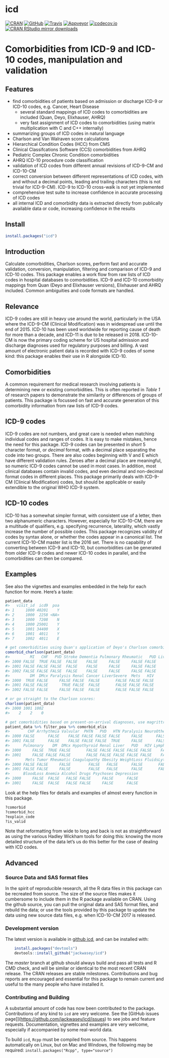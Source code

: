 <!--
Copyright (C) 2014 - 2018  Jack O. Wasey

This file is part of icd.

icd is free software: you can redistribute it and/or modify
it under the terms of the GNU General Public License as published by
the Free Software Foundation, either version 3 of the License, or
(at your option) any later version.

icd is distributed in the hope that it will be useful,
but WITHOUT ANY WARRANTY; without even the implied warranty of
MERCHANTABILITY or FITNESS FOR A PARTICULAR PURPOSE. See the
GNU General Public License for more details.

You should have received a copy of the GNU General Public License
along with icd. If not, see <http:#www.gnu.org/licenses/>.
-->
<!-- README.md is generated from README.Rmd. Please edit that file and render with 
rmarkdown::render("README.Rmd")
-->
icd
===

[![CRAN](https://www.r-pkg.org/badges/version/icd "CRAN")](https://cran.r-project.org/package=icd)
[![GitHub](https://img.shields.io/badge/devel%20version-3.2.0.9000-blue.svg?style=flat "GitHub")](https://github.com/jackwasey/icd)
[![Travis](https://travis-ci.org/jackwasey/icd.svg?branch=master "Travis Build Status")](https://travis-ci.org/jackwasey/icd)
[![Appveyor](https://ci.appveyor.com/api/projects/status/9ncfgxht3n5i8t60/branch/master?svg=true "Appveyor Build Status")](https://ci.appveyor.com/project/jackwasey/icd/branch/master)
[![codecov.io](https://codecov.io/github/jackwasey/icd/coverage.svg?branch=master "Core Code Coverage")](https://codecov.io/github/jackwasey/icd?branch=master)
[![CRAN RStudio mirror
downloads](https://cranlogs.r-pkg.org/badges/icd "RStudio Mirror Downloads")](https://cran.r-project.org/package=icd)

Comorbidities from ICD-9 and ICD-10 codes, manipulation and validation
======================================================================

Features
--------

-   find comorbidities of patients based on admission or discharge ICD-9
    or ICD-10 codes, e.g. Cancer, Heart Disease
    -   several standard mappings of ICD codes to comorbidities are
        included (Quan, Deyo, Elixhauser, AHRQ)
    -   very fast assignment of ICD codes to comorbidities (using matrix
        multiplication with C and C++ internally)
-   summarizing groups of ICD codes in natural language
-   Charlson and Van Walraven score calculations
-   Hierarchical Condition Codes (HCC) from CMS
-   Clinical Classifcations Software (CCS) comorbidities from AHRQ
-   Pediatric Complex Chronic Condition comorbidities
-   AHRQ ICD-10 procedure code classification
-   validation of ICD codes from different annual revisions of ICD-9-CM
    and ICD-10-CM
-   correct conversion between different representations of ICD codes,
    with and without a decimal points, leading and trailing characters
    (this is not trivial for ICD-9-CM). ICD-9 to ICD-10 cross-walk is
    not yet implemented
-   comprehensive test suite to increase confidence in accurate
    processing of ICD codes
-   all internal ICD and comorbidity data is extracted directly from
    publically available data or code, increasing confidence in the
    results

Install
-------

``` r
install.packages("icd")
```

Introduction
------------

Calculate comorbidities, Charlson scores, perform fast and accurate
validation, conversion, manipulation, filtering and comparison of ICD-9
and ICD-10 codes. This package enables a work flow from raw lists of ICD
codes in hospital databases to comorbidities. ICD-9 and ICD-10
comorbidity mappings from Quan (Deyo and Elixhauser versions),
Elixhauser and AHRQ included. Common ambiguities and code formats are
handled.

Relevance
---------

ICD-9 codes are still in heavy use around the world, particularly in the
USA where the ICD-9-CM (Clinical Modification) was in widespread use
until the end of 2015. ICD-10 has been used worldwide for reporting
cause of death for more than a decade, and ICD-11 is due to be released
in 2018. ICD-10-CM is now the primary coding scheme for US hospital
admission and discharge diagnoses used for regulatory purposes and
billing. A vast amount of electronic patient data is recorded with ICD-9
codes of some kind: this package enables their use in R alongside
ICD-10.

Comorbidities
-------------

A common requirement for medical research involving patients is
determining new or existing comorbidities. This is often reported in
*Table 1* of research papers to demonstrate the similarity or
differences of groups of patients. This package is focussed on fast and
accurate generation of this comorbidity information from raw lists of
ICD-9 codes.

ICD-9 codes
-----------

ICD-9 codes are not numbers, and great care is needed when matching
individual codes and ranges of codes. It is easy to make mistakes, hence
the need for this package. ICD-9 codes can be presented in *short* 5
character format, or *decimal* format, with a decimal place separating
the code into two groups. There are also codes beginning with V and E
which have different validation rules. Zeroes after a decimal place are
meaningful, so numeric ICD-9 codes cannot be used in most cases. In
addition, most clinical databases contain invalid codes, and even
decimal and non-decimal format codes in different places. This package
primarily deals with ICD-9-CM (Clinical Modification) codes, but should
be applicable or easily extendible to the original WHO ICD-9 system.

ICD-10 codes
------------

ICD-10 has a somewhat simpler format, with consistent use of a letter,
then two alphanumeric characters. However, especially for ICD-10-CM,
there are a multitude of qualifiers, e.g. specifying recurrence,
laterality, which vastly increase the number of possible codes. This
package recognizes validity of codes by syntax alone, or whether the
codes appear in a canonical list. The current ICD-10-CM master list is
the 2016 set. There is no capability of converting between ICD-9 and
ICD-10, but comorbidities can be generated from older ICD-9 codes and
newer ICD-10 codes in parallel, and the comorbidities can then be
compared.

Examples
--------

See also the vignettes and examples embedded in the help for each
function for more. Here’s a taste:

``` r
patient_data
#>   visit_id  icd9  poa
#> 1     1000 40201    Y
#> 2     1000  2258 <NA>
#> 3     1000  7208    N
#> 4     1000 25001    Y
#> 5     1001 34400    X
#> 6     1001  4011    Y
#> 7     1002  4011    E

# get comorbidities using Quan's application of Deyo's Charlson comorbidity groups
comorbid_charlson(patient_data)
#>         MI   CHF   PVD Stroke Dementia Pulmonary Rheumatic   PUD LiverMild
#> 1000 FALSE  TRUE FALSE  FALSE    FALSE     FALSE     FALSE FALSE     FALSE
#> 1001 FALSE FALSE FALSE  FALSE    FALSE     FALSE     FALSE FALSE     FALSE
#> 1002 FALSE FALSE FALSE  FALSE    FALSE     FALSE     FALSE FALSE     FALSE
#>         DM  DMcx Paralysis Renal Cancer LiverSevere  Mets   HIV
#> 1000  TRUE FALSE     FALSE FALSE  FALSE       FALSE FALSE FALSE
#> 1001 FALSE FALSE      TRUE FALSE  FALSE       FALSE FALSE FALSE
#> 1002 FALSE FALSE     FALSE FALSE  FALSE       FALSE FALSE FALSE

# or go straight to the Charlson scores:
charlson(patient_data)
#> 1000 1001 1002 
#>    2    2    0

# get comorbidities based on present-on-arrival diagnoses, use magrittr to flow the data
patient_data %>% filter_poa %>% comorbid_elix
#>        CHF Arrhythmia Valvular  PHTN   PVD   HTN Paralysis NeuroOther
#> 1000 FALSE      FALSE    FALSE FALSE FALSE FALSE     FALSE      FALSE
#> 1001 FALSE      FALSE    FALSE FALSE FALSE  TRUE     FALSE      FALSE
#>      Pulmonary    DM  DMcx Hypothyroid Renal Liver   PUD   HIV Lymphoma
#> 1000     FALSE  TRUE FALSE       FALSE FALSE FALSE FALSE FALSE    FALSE
#> 1001     FALSE FALSE FALSE       FALSE FALSE FALSE FALSE FALSE    FALSE
#>       Mets Tumor Rheumatic Coagulopathy Obesity WeightLoss FluidsLytes
#> 1000 FALSE FALSE     FALSE        FALSE   FALSE      FALSE       FALSE
#> 1001 FALSE FALSE     FALSE        FALSE   FALSE      FALSE       FALSE
#>      BloodLoss Anemia Alcohol Drugs Psychoses Depression
#> 1000     FALSE  FALSE   FALSE FALSE     FALSE      FALSE
#> 1001     FALSE  FALSE   FALSE FALSE     FALSE      FALSE
```

Look at the help files for details and examples of almost every function
in this package.

``` r
?comorbid
?comorbid_hcc
?explain_code
?is_valid
```

Note that reformatting from wide to long and back is not as
straightforward as using the various Hadley Wickham tools for doing
this: knowing the more detailed structure of the data let’s us do this
better for the case of dealing with ICD codes.

Advanced
--------

### Source Data and SAS format files

In the spirit of reproducible research, all the R data files in this
package can be recreated from source. The size of the source files makes
it cumbersome to include them in the R package available on CRAN. Using
the github source, you can pull the original data and SAS format files,
and rebuild the data; or use the tools provided by this package to
update the data using new source data files, e.g. when ICD-10-CM 2017 is
released.

### Development version

The latest version is available in [github
icd](https://github.com/jackwasey/icd), and can be installed with:

``` r
    install.packages("devtools")
    devtools::install_github("jackwasey/icd")
```

The *master* branch at github should always build and pass all tests and
R CMD check, and will be similar or identical to the most recent CRAN
release. The CRAN releases are stable milestones. Contributions and bug
reports are encouraged and essential for this package to remain current
and useful to the many people who have installed it.

### Contributing and Building

A substantial amount of code has now been contributed to the package.
Contributions of any kind to `icd` are very welcome. See the \[GitHub
issues page\]\](<https://github.com/jackwasey/icd/issues>) to see jobs
and feature requests. Documentation, vignettes and examples are very
welcome, especially if accompanied by some real-world data.

To build `icd`, `Rcpp` must be compiled from source. This happens
automatically on Linux, but on Mac and Windows, the following may be
required: `install.packages("Rcpp", type="source")`
